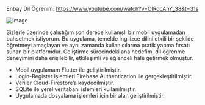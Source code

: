 Enbay Dil Öğrenim: https://www.youtube.com/watch?v=OlRdcAhY_38&t=31s

![image](https://github.com/enbayy/Enbay_Dil_Ogrenim/assets/103318928/611ba366-8b12-4fff-82ff-eefe7d617f9a)

Sizlerle üzerinde çalıştığım son derece kullanışlı bir mobil uygulamadan bahsetmek istiyorum. Bu uygulama, temelde İngilizce dilini etkili bir şekilde öğretmeyi amaçlayan ve aynı zamanda kullanıcılarına pratik yapma fırsatı sunan bir platformdur. Geliştirme sürecindeki ana hedefim, dil öğrenme deneyimini daha erişilebilir, etkileşimli ve eğlenceli hale getirmek olmuştur.

- Mobil uygulamam Flutter ile geliştirilmiştir.
- Login-Register işlemleri Firebase Authentication ile gerçekleştirilmiştir.
- Veriler Cloud-Firestore’a kaydedilmiştir.
- SQLite ile yerel veritabanı işlemleri kullanılmıştır.
- Uygulamada dosyalama işlemleri için bir alan geliştirilmiştir.
